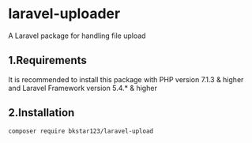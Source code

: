 # laravel-uploader    
A Laravel package for handling file upload  

## 1.Requirements  

It is recommended to install this package with PHP version 7.1.3 & higher and Laravel Framework version 5.4.* & higher

## 2.Installation  
    composer require bkstar123/laravel-upload  
